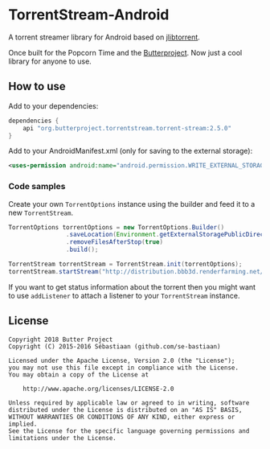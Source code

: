 TorrentStream-Android
======

A torrent streamer library for Android based on [jlibtorrent](https://github.com/frostwire/frostwire-jlibtorrent).

Once built for the Popcorn Time and the [Butterproject](https://github.com/butterproject/butter-android). Now just a cool library for anyone to use.

## How to use

Add to your dependencies:

```groovy
dependencies {
    api "org.butterproject.torrentstream.torrent-stream:2.5.0"
}
```

Add to your AndroidManifest.xml (only for saving to the external storage):

```xml
<uses-permission android:name="android.permission.WRITE_EXTERNAL_STORAGE"/>
```

### Code samples

Create your own `TorrentOptions` instance using the builder and feed it to a new `TorrentStream`.

```java
TorrentOptions torrentOptions = new TorrentOptions.Builder()
                .saveLocation(Environment.getExternalStoragePublicDirectory(Environment.DIRECTORY_DOWNLOADS))
                .removeFilesAfterStop(true)
                .build();

TorrentStream torrentStream = TorrentStream.init(torrentOptions);
torrentStream.startStream("http://distribution.bbb3d.renderfarming.net/video/mp4/bbb_sunflower_1080p_60fps_normal.mp4.torrent");
```

If you want to get status information about the torrent then you might want to use `addListener` to attach a listener to your `TorrentStream` instance.

## License

    Copyright 2018 Butter Project
    Copyright (C) 2015-2016 Sébastiaan (github.com/se-bastiaan)

    Licensed under the Apache License, Version 2.0 (the "License");
    you may not use this file except in compliance with the License.
    You may obtain a copy of the License at

        http://www.apache.org/licenses/LICENSE-2.0

    Unless required by applicable law or agreed to in writing, software
    distributed under the License is distributed on an "AS IS" BASIS,
    WITHOUT WARRANTIES OR CONDITIONS OF ANY KIND, either express or implied.
    See the License for the specific language governing permissions and
    limitations under the License.

